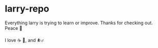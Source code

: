 # larry-repo
Everything larry is trying to learn or improve. Thanks for checking out. Peace :pray:

I love :coffee: :pizza:, and :basketball_man:
